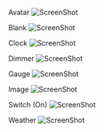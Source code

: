 Avatar
![ScreenShot](https://github.com/johnjore/Kala/blob/master/Screenshots/Avatar%2C%201x1%2C%202x2%2C%203x2.png)

Blank
![ScreenShot](https://github.com/johnjore/Kala/blob/master/Screenshots/Blank%2C%201x1.png)

Clock
![ScreenShot](https://github.com/johnjore/Kala/blob/master/Screenshots/Clock%2C%202x1.png)

Dimmer
![ScreenShot](https://github.com/johnjore/Kala/blob/master/Screenshots/Dimmer%2C%201x1.png)

Gauge
![ScreenShot](https://github.com/johnjore/Kala/blob/master/Screenshots/Gauge%2C%201x1.png)

Image
![ScreenShot](https://github.com/johnjore/Kala/blob/master/Screenshots/Image%2C%201x1.png)

Switch (On)
![ScreenShot](https://github.com/johnjore/Kala/blob/master/Screenshots/Switch-On%2C%201x1.png)

Weather
![ScreenShot](https://github.com/johnjore/Kala/blob/master/Screenshots/Weather%2C%202x1.png)
